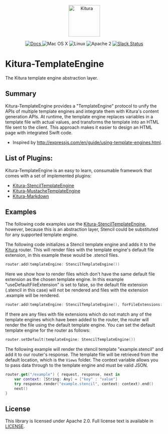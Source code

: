 <p align="center">
<a href="http://kitura.io/">
<img src="https://raw.githubusercontent.com/IBM-Swift/Kitura/master/Sources/Kitura/resources/kitura-bird.svg?sanitize=true" height="100" alt="Kitura">
</a>
</p>

<p align="center">
<a href="http://www.kitura.io/">
<img src="https://img.shields.io/badge/docs-kitura.io-1FBCE4.svg" alt="Docs">
</a>
<img src="https://img.shields.io/badge/os-Mac%20OS%20X-green.svg?style=flat" alt="Mac OS X">
<img src="https://img.shields.io/badge/os-linux-green.svg?style=flat" alt="Linux">
<img src="https://img.shields.io/badge/license-Apache2-blue.svg?style=flat" alt="Apache 2">
<a href="http://swift-at-ibm-slack.mybluemix.net/">
<img src="http://swift-at-ibm-slack.mybluemix.net/badge.svg" alt="Slack Status">
</a>
</p>

# Kitura-TemplateEngine
The Kitura template engine abstraction layer.

## Summary
Kitura-TemplateEngine provides a "TemplateEngine" protocol to unify the APIs of multiple template engines and integrate them with Kitura's content generation APIs. At runtime, the template engine replaces variables in a template file with actual values, and transforms the template into an HTML file sent to the client. This approach makes it easier to design an HTML page with integrated Swift code.

- Inspired by http://expressjs.com/en/guide/using-template-engines.html.

## List of Plugins:
Kitura-TemplateEngine is an easy to learn, consumable framework that comes with a set of implemented plugins:

* [Kitura-StencilTemplateEngine](https://github.com/IBM-Swift/Kitura-StencilTemplateEngine)
* [Kitura-MustacheTemplateEngine](https://github.com/IBM-Swift/Kitura-MustacheTemplateEngine)
* [Kitura-Markdown](https://github.com/IBM-Swift/Kitura-Markdown)

## Examples
The following code examples use the [Kitura-StencilTemplateEngine](https://github.com/IBM-Swift/Kitura-StencilTemplateEngine), however, because this is an abstraction layer, Stencil could be substituted for any supported template engine.

The following code initializes a Stencil template engine and adds it to the [Kitura](https://github.com/IBM-Swift/Kitura) router.
This will render files with the template engine's default file extension, in this example these would be .stencil files.
```swift
router.add(templateEngine: StencilTemplateEngine())
```

Here we show how to render files which don't have the same default file extension as the chosen template engine. In this example "useDefaultFileExtension" is set to false, so the default file extension (.stencil in this case) will not be rendered and files with the extension .example will be rendered.

```swift
router.add(templateEngine: StencilTemplateEngine(), forFileExtensions: [".example"], useDefaultFileExtension: false)
```

If there are any files with file extensions which do not match any of the template engines which have been added to the router, the router will render the file using the default template engine. You can set the default template engine for the router as follows:
```swift
router.setDefault(templateEngine: StencilTemplateEngine())
```

The following example will render the stencil template "example.stencil" and add it to our router's response. The template file will be retrieved from the default location, which is the `Views` folder. The context variable allows you to pass data through to the template engine and must be valid JSON.
```swift
router.get("/example") { request, response, next in
    var context: [String: Any] = ["key" : "value"]
    try response.render("example.stencil", context: context).end()
    next()
}
```

## License
This library is licensed under Apache 2.0. Full license text is available in [LICENSE](LICENSE.txt).

